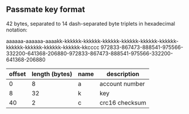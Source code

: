 Passmate key format
-------------------

42 bytes, separated to 14 dash-separated byte triplets in hexadecimal notation:

aaaaaa-aaaaaa-aaaakk-kkkkkk-kkkkkk-kkkkkk-kkkkkk-kkkkkk-kkkkkk-kkkkkk-kkkkkk-kkkkkk-kkkkkk-kkcccc
972833-867473-888541-975566-332200-641368-206880-972833-867473-888541-975566-332200-641368-206880

| offset | length (bytes) | name | description |
| ------ | -------------- | ---- | ----------- |
| 0		 | 8              | a    | account number |
| 8	     | 32             | k    | key |
| 40     | 2              | c    | crc16 checksum |
